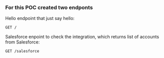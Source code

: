 ### For this POC created two endponts

Hello endpoint that just say hello:
```
GET /
```

Salesforce enpoint to check the integration, which returns list of accounts from Salesforce:
```
GET /salesforce
```
